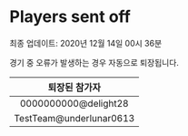 # Players sent off
최종 업데이트: 2020년 12월 14일 00시 36분


경기 중 오류가 발생하는 경우 자동으로 퇴장됩니다.


| 퇴장된 참가자 |
|:---:|
| 0000000000@delight28 |
| TestTeam@underlunar0613 |
